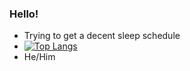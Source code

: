 ### Hello!
- Trying to get a decent sleep schedule
- [![Top Langs](https://github-readme-stats.vercel.app/api/top-langs/?username=APersonHmm&layout=compact)](https://github.com/APersonHmm)
- He/Him

